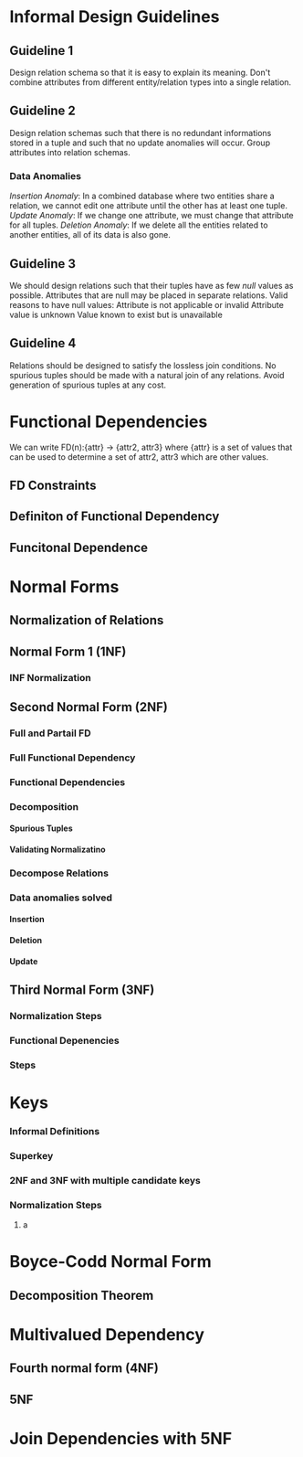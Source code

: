 # Informal Design Guidelines

## Guideline 1

Design relation schema so that it is easy to explain its meaning. Don't combine attributes from different entity/relation types into a single relation. 
## Guideline 2

Design relation schemas such that there is no redundant informations stored in a tuple and such that no update anomalies will occur. Group attributes into relation schemas. 
### Data Anomalies
*Insertion Anomaly*: In a combined database where two entities share a relation, we cannot edit one attribute until the other has at least one tuple. 
*Update Anomaly*: If we change one attribute, we must change that attribute for all tuples. 
*Deletion Anomaly*: If we delete all the entities related to another entities, all of its data is also gone. 
## Guideline 3
We should design relations such that their tuples have as few *null* values as possible. Attributes that are null may be placed in separate relations. 
Valid reasons to have null values:
Attribute is not applicable or invalid
Attribute value is unknown
Value known to exist but is unavailable
## Guideline 4
Relations should be designed to satisfy the lossless join conditions. No spurious tuples should be made with a natural join of any relations. 
Avoid generation of spurious tuples at any cost. 
# Functional Dependencies
We can write FD(n):{attr} -> {attr2, attr3} where {attr} is a set of values that can be used to determine a set of attr2, attr3 which are other values. 
## FD Constraints

## Definiton of Functional Dependency

## Funcitonal Dependence

# Normal Forms

## Normalization of Relations

## Normal Form 1 (1NF)

### INF Normalization

## Second Normal Form (2NF)
### Full and Partail FD

### Full Functional Dependency

### Functional Dependencies

### Decomposition

#### Spurious Tuples

#### Validating Normalizatino

### Decompose Relations

### Data anomalies solved

#### Insertion
#### Deletion

#### Update

## Third Normal Form (3NF)

### Normalization Steps

### Functional Depenencies

### Steps

# Keys

### Informal Definitions

### Superkey

### 2NF and 3NF with multiple candidate keys

### Normalization Steps

1. a

# Boyce-Codd Normal Form

## Decomposition Theorem

# Multivalued Dependency

## Fourth normal form (4NF)

## 5NF

# Join Dependencies with 5NF

